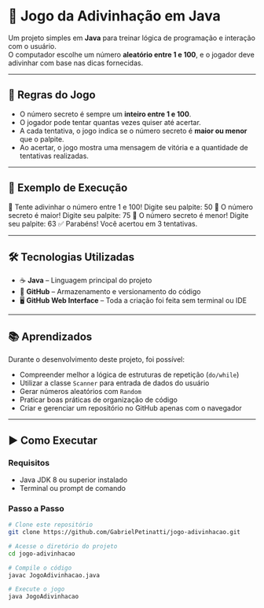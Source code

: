 # 🎲 Jogo da Adivinhação em Java

Um projeto simples em **Java** para treinar lógica de programação e interação com o usuário.  
O computador escolhe um número **aleatório entre 1 e 100**, e o jogador deve adivinhar com base nas dicas fornecidas.

---

## 📌 Regras do Jogo

- O número secreto é sempre um **inteiro entre 1 e 100**.
- O jogador pode tentar quantas vezes quiser até acertar.
- A cada tentativa, o jogo indica se o número secreto é **maior ou menor** que o palpite.
- Ao acertar, o jogo mostra uma mensagem de vitória e a quantidade de tentativas realizadas.

 ---

## 📌 Exemplo de Execução

🎯 Tente adivinhar o número entre 1 e 100!
Digite seu palpite: 50
🔼 O número secreto é maior!
Digite seu palpite: 75
🔽 O número secreto é menor!
Digite seu palpite: 63
✅ Parabéns! Você acertou em 3 tentativas.

---

## 🛠️ Tecnologias Utilizadas

- ☕ **Java** – Linguagem principal do projeto  
- 📄 **GitHub** – Armazenamento e versionamento do código  
- 🖥️ **GitHub Web Interface** – Toda a criação foi feita sem terminal ou IDE  

---

## 📚 Aprendizados

Durante o desenvolvimento deste projeto, foi possível:

- Compreender melhor a lógica de estruturas de repetição (`do/while`)  
- Utilizar a classe `Scanner` para entrada de dados do usuário  
- Gerar números aleatórios com `Random`  
- Praticar boas práticas de organização de código  
- Criar e gerenciar um repositório no GitHub apenas com o navegador  

---

## ▶️ Como Executar

### Requisitos

- Java JDK 8 ou superior instalado  
- Terminal ou prompt de comando  

### Passo a Passo

```bash
# Clone este repositório
git clone https://github.com/GabrielPetinatti/jogo-adivinhacao.git

# Acesse o diretório do projeto
cd jogo-adivinhacao

# Compile o código
javac JogoAdivinhacao.java

# Execute o jogo
java JogoAdivinhacao


